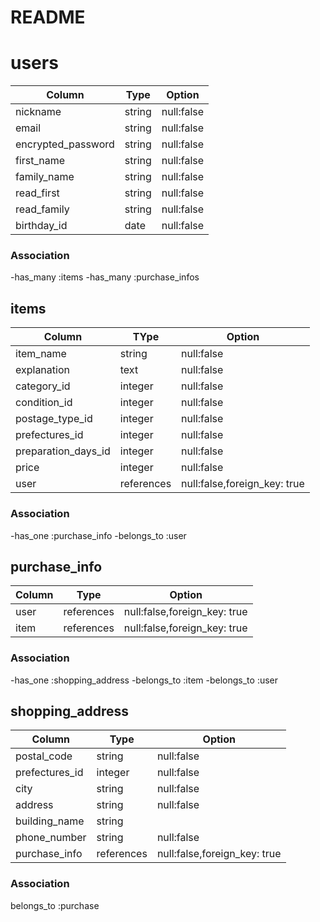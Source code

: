 # README

# users


| Column               | Type       | Option                 |
|----------------------|------------|------------------------|
|nickname              |string      |null:false              |
|email                 |string      |null:false              |
|encrypted_password    |string      |null:false              |
|first_name            |string      |null:false              |
|family_name           |string      |null:false              |
|read_first            |string      |null:false              |
|read_family           |string      |null:false              |
|birthday_id           |date        |null:false              |

### Association

-has_many :items
-has_many :purchase_infos

## items

| Column               | TYpe       | Option                     |
|----------------------|------------|----------------------------|
|item_name             |string      |null:false                  |
|explanation           |text        |null:false                  |
|category_id           |integer     |null:false                  | 
|condition_id          |integer     |null:false                  |
|postage_type_id       |integer     |null:false                  |
|prefectures_id        |integer     |null:false                  |
|preparation_days_id   |integer     |null:false                  |
|price                 |integer     |null:false                  |
|user                  |references  |null:false,foreign_key: true|


### Association

-has_one :purchase_info
-belongs_to :user

## purchase_info

| Column               | Type       | Option                     |
|----------------------|------------|----------------------------|
|user                  |references  |null:false,foreign_key: true|
|item                  |references  |null:false,foreign_key: true|

### Association
-has_one :shopping_address
-belongs_to :item
-belongs_to :user

## shopping_address

| Column               | Type       | Option                     |
|----------------------|------------|----------------------------|
|postal_code           |string      |null:false                  |
|prefectures_id        |integer     |null:false                  |
|city                  |string      |null:false                  |
|address               |string      |null:false                  |
|building_name         |string      |                            |
|phone_number          |string      |null:false                  |
|purchase_info         |references  |null:false,foreign_key: true|

### Association
belongs_to :purchase